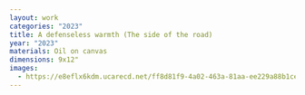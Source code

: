 ```yaml
---
layout: work
categories: "2023"
title: A defenseless warmth (The side of the road)
year: "2023"
materials: Oil on canvas
dimensions: 9x12"
images:
  - https://e8eflx6kdm.ucarecd.net/ff8d81f9-4a02-463a-81aa-ee229a88b1ce/-/resize/2400/-/quality/lightest/-/format/auto/
---
```


